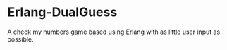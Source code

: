 # Erlang-DualGuess
A check my numbers game based using Erlang with as little user input as possible.
